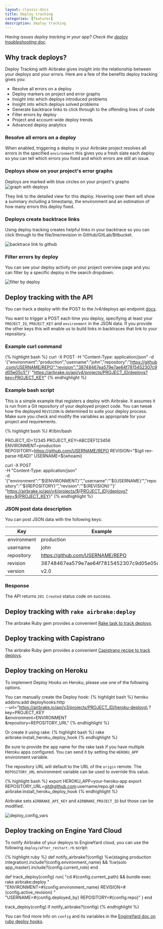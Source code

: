```yaml
---
layout: classic-docs
title: Deploy tracking
categories: [features]
description: deploy tracking
---
```


*Having issues deploy tracking in your app? Check the [deploy troubleshooting
doc](/docs/features/deploy-tracking-troubleshooting).*

## Why track deploys?

Deploy Tracking with Airbrake gives insight into the relationship between your
deploys and your errors. Here are a few of the benefits deploy tracking gives
you:

- Resolve all errors on a deploy
- Deploy markers on project and error graphs
- Insight into which deploys introduced problems
- Insight into which deploys solved problems
- Generate backtrace links to click through to the offending lines of code
- Filter errors by deploy
- Project and account-wide deploy trends
- Advanced deploy analytics

### Resolve all errors on a deploy
When enabled, triggering a deploy in your Airbrake project resolves all errors
in the specified `environment` this gives you a fresh slate each deploy so you
can tell which errors you fixed and which errors are still an issue.

### Deploys show on your project's error graphs
Deploys are marked with blue circles on your project's graphs
![graph with deploys](/docs/assets/img/docs/airbrake/graph_with_deploys.png)

They link to the detailed view for this deploy. Hovering over them will show a
summary including a timestamp, the environment and an estimation of how many
errors this deploy fixed.

### Deploys create backtrace links
Using deploy tracking creates helpful links in your backtrace so you can
click through to the file/line/revision in GitHub/GitLab/Bitbucket.

![backtrace link to github](/docs/assets/img/docs/airbrake/backtrace_link_to_github.png)

### Filter errors by deploy
You can see your deploy activity on your project overview page and you can
filter by a specific deploy in the search dropdown.

![filter by deploy](/docs/assets/img/docs/airbrake/deploy_filter.png)

## Deploy tracking with the API

You can track a deploy with the POST to the /v4/deploys api
endpoint [docs](https://airbrake.io/docs/api/#create-deploy-v4).

You want to trigger a POST each time you deploy, specifying at least your
`PROJECT_ID`, `PROJECT_KEY` and `environment` in the JSON data. If you provide the
other keys this will enable us to build links in backtraces that link to your
repository.

### Example curl command
{% highlight bash %}
curl -X POST -H "Content-Type: application/json" -d '{"environment":"production","username":"john","repository":"https://github.com/USERNAME/REPO","revision":"38748467ea579e7ae64f7815452307c9d05e05c5"}' "https://airbrake.io/api/v4/projects/PROJECT_ID/deploys?key=PROJECT_KEY"
{% endhighlight %}

### Example bash script
This is a simple example that registers a deploy with Airbrake. It assumes it is
run from a Git repository of your deployed project code. You can tweak how the
deployed `REVISION` is determined to suite your deploy process. Make sure you
check and modify the variables as appropriate for your project and requirements.

{% highlight bash %}
#!/bin/bash

PROJECT_ID=12345
PROJECT_KEY=ABCDEF123456
ENVIRONMENT=production
REPOSITORY=https://github.com/USERNAME/REPO
REVISION="$(git rev-parse HEAD)"
USERNAME=$(whoami)

curl -X POST \
  -H "Content-Type: application/json" \
  -d '{"environment":"'${ENVIRONMENT}'","username":"'${USERNAME}'","repository":"'${REPOSITORY}'","revision":"'${REVISION}'"}' \
  "https://airbrake.io/api/v4/projects/${PROJECT_ID}/deploys?key=${PROJECT_KEY}"
{% endhighlight %}

### JSON post data description
You can post JSON data with the following keys:

Key | Example
--- | -------
environment | production
username | john
repository | https://github.com/USERNAME/REPO
revision | 38748467ea579e7ae64f7815452307c9d05e05c5
version | v2.0

### Response

The API returns `201 Created` status code on success.

## Deploy tracking with `rake airbrake:deploy`

The airbrake Ruby gem provides a convenient
[Rake task to track deploys](https://github.com/airbrake/airbrake#rake-task).

## Deploy tracking with Capistrano

The airbrake Ruby gem provides a convenient
[Capistrano recipe to track deploys](https://github.com/airbrake/airbrake#capistrano).

## Deploy tracking on Heroku

To implement Deploy Hooks on Heroku, please use one of the following options.

You can manually create the Deploy hook:
{% highlight bash %}
heroku addons:add deployhooks:http \
--url="https://airbrake.io/api/v3/projects/PROJECT_ID/heroku-deploys\
?key=PROJECT_KEY\
&environment=ENVIRONMENT\
&repository=REPOSITORY_URL"
{% endhighlight %}

Or create it using rake:
{% highlight bash %}
rake airbrake:install_heroku_deploy_hook
{% endhighlight %}

Be sure to provide the app name for the rake task if you have multiple Heroku
apps configured. You can send it by setting the `HEROKU_APP` environment
variable.

The repository URL will default to the URL of the `origin` remote. The
`REPOSITORY_URL` environment variable can be used to override this value.

{% highlight bash %}
export HEROKU_APP=your-heroku-app
export REPOSITORY_URL=git@github.com:username/repo.git
rake airbrake:install_heroku_deploy_hook
{% endhighlight %}

Airbrake sets `AIRBRAKE_API_KEY` and `AIRBRAKE_PROJECT_ID` but those can be 
modified.

![deploy_config_vars](/docs/assets/img/docs/airbrake/deploy_config_vars.png)

## Deploy tracking on Engine Yard Cloud

To notify Airbrake of your deploys to EngineYard cloud, you can use the
following `deploy/after_restart.rb` script:

{% highlight ruby %}
def notify_airbrake?(config)
  %w(staging production integration).include?(config.environment_name) &&
  %w(solo app_master).include?(config.current_role)
end

def track_deploy(config)
  run(
    "cd #{config.current_path} && bundle exec rake airbrake:deploy " \
    "ENVIRONMENT=#{config.environment_name} REVISION=#{config.active_revision} " \
    "USERNAME=#{config.deployed_by} REPOSITORY=#{config.repo}"
  )
end

track_deploy(config) if notify_airbrake?(config)
{% endhighlight %}

You can find more info on `config` and its variables in the <a
href="https://support.cloud.engineyard.com/hc/en-us/articles/205407008-Use-Ruby-Deploy-Hooks"
target="_blank">EngineYard doc on ruby deploy hooks</a>.
